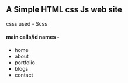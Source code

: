 ## A Simple HTML css Js web site

csss used - Scss 

#### main calls/id names - 

 - home
 - about 
 - portfolio
 - blogs
 - contact